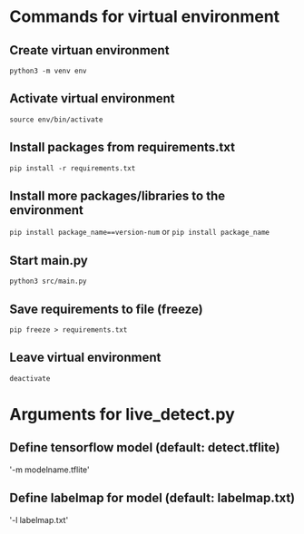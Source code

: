 # Commands for virtual environment

## Create virtuan environment
`python3 -m venv env`

## Activate virtual environment
`source env/bin/activate`

## Install packages from requirements.txt
`pip install -r requirements.txt`

## Install more packages/libraries to the environment
`pip install package_name==version-num`
or
`pip install package_name`

## Start main.py
`python3 src/main.py`

## Save requirements to file (freeze)
`pip freeze > requirements.txt`

## Leave virtual environment
`deactivate`

# Arguments for live_detect.py

## Define tensorflow model (default: detect.tflite)

'-m modelname.tflite'

## Define labelmap for model (default: labelmap.txt)

'-l labelmap.txt'
